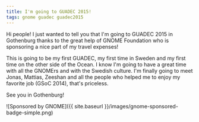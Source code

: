 ```yaml
---
title: I'm going to GUADEC 2015!
tags: gnome guadec guadec2015
---
```


Hi people! I just wanted to tell you that I'm going to GUADEC 2015 in Gothenburg thanks to the great help of GNOME Foundation who is sponsoring a nice part of my travel expenses!

This is going to be my first GUADEC, my first time in Sweden and my first time on the other side of the Ocean. I know I'm going to have a great time with all the GNOMErs and with the Swedish culture. I'm finally going to meet Jonas, Mattias, Zeeshan and all the people who helped me to enjoy my favorite job (GSoC 2014), that's priceless.

See you in Gothenburg!

![Sponsored by GNOME]({{ site.baseurl }}/images/gnome-sponsored-badge-simple.png)
